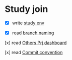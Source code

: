 # Study join 

- [x] write [study env](https://github.com/lawnmowing-programmer/algo/discussions/181)

- [x] read [branch naming](https://github.com/lawnmowing-programmer/algo/discussions/6)

[x] read [Others Prj dashboard](https://github.com/orgs/lawnmowing-programmer/projects/1/views/2)

[x] read [Commit convention](https://github.com/lkeonwoo94/algo/edit/main/README.md)

